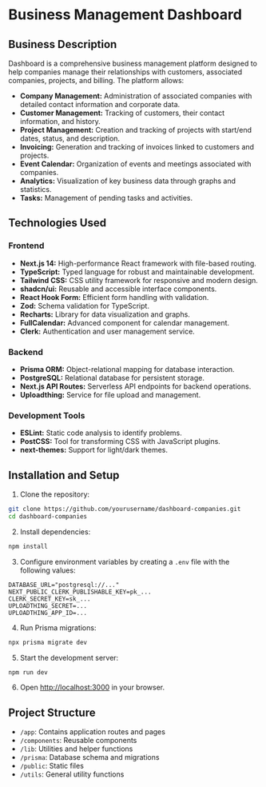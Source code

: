 # Business Management Dashboard

## Business Description

Dashboard is a comprehensive business management platform designed to help companies manage their relationships with customers, associated companies, projects, and billing. The platform allows:

- **Company Management:** Administration of associated companies with detailed contact information and corporate data.
- **Customer Management:** Tracking of customers, their contact information, and history.
- **Project Management:** Creation and tracking of projects with start/end dates, status, and description.
- **Invoicing:** Generation and tracking of invoices linked to customers and projects.
- **Event Calendar:** Organization of events and meetings associated with companies.
- **Analytics:** Visualization of key business data through graphs and statistics.
- **Tasks:** Management of pending tasks and activities.

## Technologies Used

### Frontend
- **Next.js 14:** High-performance React framework with file-based routing.
- **TypeScript:** Typed language for robust and maintainable development.
- **Tailwind CSS:** CSS utility framework for responsive and modern design.
- **shadcn/ui:** Reusable and accessible interface components.
- **React Hook Form:** Efficient form handling with validation.
- **Zod:** Schema validation for TypeScript.
- **Recharts:** Library for data visualization and graphs.
- **FullCalendar:** Advanced component for calendar management.
- **Clerk:** Authentication and user management service.

### Backend
- **Prisma ORM:** Object-relational mapping for database interaction.
- **PostgreSQL:** Relational database for persistent storage.
- **Next.js API Routes:** Serverless API endpoints for backend operations.
- **Uploadthing:** Service for file upload and management.

### Development Tools
- **ESLint:** Static code analysis to identify problems.
- **PostCSS:** Tool for transforming CSS with JavaScript plugins.
- **next-themes:** Support for light/dark themes.

## Installation and Setup

1. Clone the repository:
```bash
git clone https://github.com/yourusername/dashboard-companies.git
cd dashboard-companies
```

2. Install dependencies:
```bash
npm install
```

3. Configure environment variables by creating a `.env` file with the following values:
```
DATABASE_URL="postgresql://..."
NEXT_PUBLIC_CLERK_PUBLISHABLE_KEY=pk_...
CLERK_SECRET_KEY=sk_...
UPLOADTHING_SECRET=...
UPLOADTHING_APP_ID=...
```

4. Run Prisma migrations:
```bash
npx prisma migrate dev
```

5. Start the development server:
```bash
npm run dev
```

6. Open [http://localhost:3000](http://localhost:3000) in your browser.

## Project Structure

- `/app`: Contains application routes and pages
- `/components`: Reusable components
- `/lib`: Utilities and helper functions
- `/prisma`: Database schema and migrations
- `/public`: Static files
- `/utils`: General utility functions

